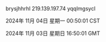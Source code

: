 brysjhhrhl 219.139.197.74 yqqlmgsycl

2024年 11月 04日 星期一 00:50:01 CST

2024年 11月 03日 星期日 16:50:01 GMT
